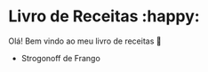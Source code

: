 # Livro de Receitas :happy:

Olá! Bem vindo ao meu livro de receitas :handshake:

- Strogonoff de Frango

